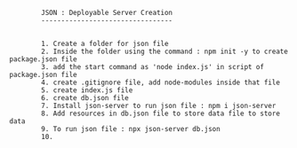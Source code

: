             JSON : Deployable Server Creation
            ---------------------------------
            

            1. Create a folder for json file
            2. Inside the folder using the command : npm init -y to create package.json file
            3. add the start command as 'node index.js' in script of package.json file
            4. create .gitignore file, add node-modules inside that file
            5. create index.js file
            6. create db.json file
            7. Install json-server to run json file : npm i json-server
            8. Add resources in db.json file to store data file to store data
            9. To run json file : npx json-server db.json
            10. 